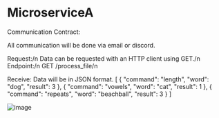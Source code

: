 # MicroserviceA

Communication Contract:

All communication will be done via email or discord.


Request:/n
Data can be requested with an HTTP client using GET./n
Endpoint:/n
GET /process_file/n


Receive:
Data will be in JSON format.
[
  { "command": "length", "word": "dog", "result": 3 },
  { "command": "vowels", "word": "cat", "result": 1 },
  { "command": "repeats", "word": "beachball", "result": 3 }
]


![image](https://github.com/user-attachments/assets/79a02bb3-f437-4400-b5ba-5e673eef27b6)




